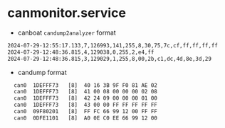 # canmonitor.service

- canboat `candump2analyzer` format

```txt
2024-07-29-12:55:17.133,7,126993,141,255,8,30,75,7c,cf,ff,ff,ff,ff
2024-07-29-12:48:36.815,4,129038,0,255,2,e4,ff
2024-07-29-12:48:36.815,3,129029,1,255,8,00,2b,c1,dc,4d,8e,3d,29
```

- candump format

```txt
  can0  1DEFFF73   [8]  40 16 3B 9F F0 81 AE 02
  can0  1DEFFF73   [8]  41 00 08 00 00 00 02 08
  can0  1DEFFF73   [8]  42 24 09 00 00 00 01 00
  can0  1DEFFF73   [8]  43 00 00 FF FF FF FF FF
  can0  09F80201   [8]  FF FC 66 99 12 00 FF FF
  can0  0DFE1101   [8]  A0 0E C0 EE 66 99 12 00
```
